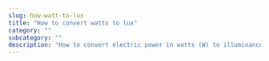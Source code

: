 ```yaml
---
slug: how-watt-to-lux
title: "How to convert watts to lux"
category: ""
subcategory: ""
description: "How to convert electric power in watts (W) to illuminance in lux (lx)."
---
```


